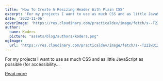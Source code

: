 ```yaml
---
title: 'How To Create A Resizing Header With Plain CSS'
excerpt: 'For my projects I want to use as much CSS and as little JavaScript as possible (for accessibility...'
date: '2022-11-06'
coverImage: 'https://res.cloudinary.com/practicaldev/image/fetch/s--T22iw3i2--/c_imagga_scale,f_auto,fl_progressive,h_420,q_auto,w_1000/https://dev-to-uploads.s3.amazonaws.com/uploads/articles/epzsbocx306dzfbw8mx9.png'
author:
  name: Koders
  picture: "assets/blog/authors/koders.png"
ogImage:
  url: 'https://res.cloudinary.com/practicaldev/image/fetch/s--T22iw3i2--/c_imagga_scale,f_auto,fl_progressive,h_420,q_auto,w_1000/https://dev-to-uploads.s3.amazonaws.com/uploads/articles/epzsbocx306dzfbw8mx9.png'
---
```


For my projects I want to use as much CSS and as little JavaScript as possible (for accessibility...

[Read more](https://dev.to/yuridevat/how-to-create-a-resizing-header-with-plain-css-35gk)
